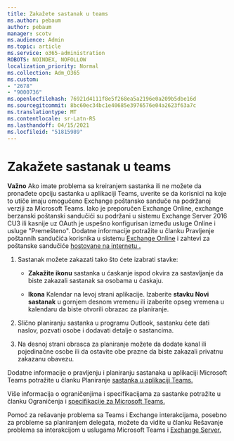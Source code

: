```yaml
---
title: Zakažete sastanak u teams
ms.author: pebaum
author: pebaum
manager: scotv
ms.audience: Admin
ms.topic: article
ms.service: o365-administration
ROBOTS: NOINDEX, NOFOLLOW
localization_priority: Normal
ms.collection: Adm_O365
ms.custom:
- "2678"
- "9000736"
ms.openlocfilehash: 76921d4111f8e5f268ea5a2196e0a209b5dbe16d
ms.sourcegitcommit: 8bc60ec34bc1e40685e3976576e04a2623f63a7c
ms.translationtype: MT
ms.contentlocale: sr-Latn-RS
ms.lasthandoff: 04/15/2021
ms.locfileid: "51815989"
---
```

# <a name="schedule-a-meeting-in-teams"></a>Zakažete sastanak u teams

**Važno** Ako imate problema sa kreiranjem sastanka ili ne možete da pronađete opciju sastanka u aplikaciji Teams, uverite se da korisnici na koje to utiče imaju omogućeno Exchange poštansko sanduče na podržanoj verziji za Microsoft Teams. Iako je preporučen Exchange Online, exchange berzanski poštanski sandučići su podržani u sistemu Exchange Server 2016 CU3 ili kasnije uz OAuth je uspešno konfigurisan između usluge Online i usluge "Premešteno". Dodatne informacije potražite u članku Pravljenje poštannih sandučića korisnika u sistemu [Exchange Online](https://docs.microsoft.com/exchange/recipients-in-exchange-online/create-user-mailboxes) i zahtevi za poštanske sandučiće [hostovane na internetu .](https://docs.microsoft.com/microsoftteams/exchange-teams-interact#requirements-for-mailboxes-hosted-on-premises) 

1. Sastanak možete zakazati tako što ćete izabrati stavke:

    - **Zakažite ikonu** sastanka u ćaskanje ispod okvira za sastavljanje da biste zakazali sastanak sa osobama u ćaskaju.

    - **Ikona** Kalendar na levoj strani aplikacije. Izaberite **stavku Novi sastanak** u gornjem desnom vremenu ili izaberite opseg vremena u kalendaru da biste otvorili obrazac za planiranje.

2. Slično planiranju sastanka u programu Outlook, sastanku ćete dati naslov, pozvati osobe i dodavati detalje o sastancima.

3. Na desnoj strani obrasca za planiranje možete da dodate kanal ili pojedinačne osobe ili da ostavite obe prazne da biste zakazali privatnu zakazanu obavezu.

Dodatne informacije o pravljenju i planiranju sastanaka u aplikaciji Microsoft Teams potražite u članku Planiranje [sastanka u aplikaciji Teams.](https://support.office.com/article/Schedule-a-meeting-in-Teams-943507a9-8583-4c58-b5d2-8ec8265e04e5)

Više informacija o ograničenjima i specifikacijama za sastanke potražite u članku Ograničenja i [specifikacije za Microsoft Teams.](https://docs.microsoft.com/microsoftteams/limits-specifications-teams#meetings-and-calls)

Pomoć za rešavanje problema sa Teams i Exchange interakcijama, posebno za probleme sa planiranjem delegata, možete da vidite u članku Rešavanje problema sa interakcijom u uslugama Microsoft Teams i [Exchange Server.](https://docs.microsoft.com/microsoftteams/troubleshoot/known-issues/teams-exchange-interaction-issue)